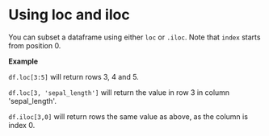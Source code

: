 # Using loc and iloc

You can subset a dataframe using either `loc` or `.iloc`. Note that `index` starts from position 0.

**Example**

`df.loc[3:5]` will return rows 3, 4 and 5. 

`df.loc[3, 'sepal_length']` will return the value in row 3 in column 'sepal_length'. 

`df.iloc[3,0]` will return rows the same value as above, as the column is index 0.